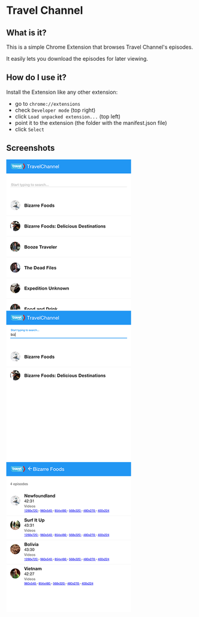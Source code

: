 # Travel Channel

## What is it?

This is a simple Chrome Extension that browses Travel Channel's episodes.

It easily lets you download the episodes for later viewing.

## How do I use it?

Install the Extension like any other extension:

- go to `chrome://extensions`
- check `Developer mode` (top right)
- click `Load unpacked extension...` (top left)
- point it to the extension (the folder with the manifest.json file)
- click `Select`

## Screenshots

![Screenshot 1](https://raw.githubusercontent.com/riencroonenborghs/travel_channel/master/screenshots/programs.png)
![Screenshot 2](https://raw.githubusercontent.com/riencroonenborghs/travel_channel/master/screenshots/search.png)
![Screenshot 3](https://raw.githubusercontent.com/riencroonenborghs/travel_channel/master/screenshots/episodes.png)
